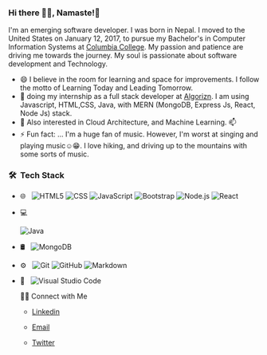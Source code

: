 ### Hi there 👋😀, Namaste!🙏

I'm an emerging software developer. I was born in Nepal.  I moved to the United States on January 12,  2017, to pursue my Bachelor's in Computer Information Systems at [Columbia College](https://www.ccis.edu). My passion and patience are driving me towards the journey. My soul is passionate about software development and Technology.

- 😄 I believe in the room for learning and space for improvements. I follow the motto of Learning Today and Leading Tomorrow.
- 🌱 doing my internship as a full stack developer at [Algorizn](https://www.algorizin.com). I am using Javascript, HTML,CSS, Java, with MERN (MongoDB, Express Js, React, Node Js) stack.
- 🤔 Also interested in Cloud Architecture, and Machine Learning.
📫 
- ⚡ Fun fact: ... I'm a huge fan of music. However, I'm worst at singing and playing music☺️😁. I love hiking, and driving up to the mountains with some sorts of music.

<h3> 🛠 &nbsp;Tech Stack</h3>
 
- 🌐 &nbsp;
  ![HTML5](https://img.shields.io/badge/-HTML5-333333?style=flat&logo=HTML5)
  ![CSS](https://img.shields.io/badge/-CSS-333333?style=flat&logo=CSS3&logoColor=1572B6)
  ![JavaScript](https://img.shields.io/badge/-JavaScript-333333?style=flat&logo=javascript)
  ![Bootstrap](https://img.shields.io/badge/-Bootstrap-333333?style=flat&logo=bootstrap&logoColor=563D7C)
  ![Node.js](https://img.shields.io/badge/-Node.js-333333?style=flat&logo=node.js)
  ![React](https://img.shields.io/badge/-React-333333?style=flat&logo=react)
- 💻 &nbsp;
 
  ![Java](https://img.shields.io/badge/-Java-333333?style=flat&logo=Java&logoColor=007396)
 

- 🛢 &nbsp;
  ![MongoDB](https://img.shields.io/badge/-MongoDB-333333?style=flat&logo=mongodb)
- ⚙️ &nbsp;
  ![Git](https://img.shields.io/badge/-Git-333333?style=flat&logo=git)
  ![GitHub](https://img.shields.io/badge/-GitHub-333333?style=flat&logo=github)
  ![Markdown](https://img.shields.io/badge/-Markdown-333333?style=flat&logo=markdown)
- 🔧 &nbsp;
  ![Visual Studio Code](https://img.shields.io/badge/-Visual%20Studio%20Code-333333?style=flat&logo=visual-studio-code&logoColor=007ACC)
  
  🤝🏻 Connect with Me 
  - [Linkedin](https://www.linkedin.com/in/bikram-rumba/) 
 
  - [Email](https://mail.google.com/mail/u/1/#inbox?compose=new)
  
  - [Twitter](https://twitter.com/rumbikram1231)


<!--
**BikramRumba/BikramRumba** is a ✨ _special_ ✨ repository because its `README.md` (this file) appears on your GitHub profile.

Here are some ideas to get you started:

- 🔭 I’m currently working on ...Algorizin
- 🌱 I’m currently learning ...Full Stack Developement
- 👯 I’m looking to collaborate on ...
- 🤔 I’m looking for help with ...
- 💬 Ask me about ...
- 📫 How to reach me: ...
- 😄 Pronouns: ...
- ⚡ Fun fact: ...
-->
